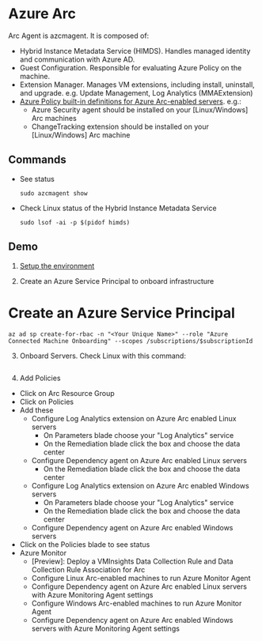 # Azure Arc

Arc Agent is azcmagent.  It is composed of:
-  Hybrid Instance Metadata Service (HIMDS).  Handles managed identity and communication with Azure AD.
-  Guest Configuration. Responsible for evaluating Azure Policy on the machine.
-  Extension Manager. Manages VM extensions, including install, uninstall, and upgrade.  e.g. Update Management, Log Analytics (MMAExtension)
-  [Azure Policy built-in definitions for Azure Arc-enabled servers](https://learn.microsoft.com/en-us/azure/azure-arc/servers/policy-reference).  e.g.:
   - Azure Security agent should be installed on your [Linux/Windows] Arc machines
   - ChangeTracking extension should be installed on your [Linux/Windows] Arc machine

## Commands

- See status
  ```
  sudo azcmagent show
  ```
- Check Linux status of the Hybrid Instance Metadata Service
  ```
  sudo lsof -ai -p $(pidof himds)
  ```
  
## Demo

1. [Setup the environment](https://github.com/terrymandin/QuickReference/tree/master/Arc/Environment)

2. Create an Azure Service Principal to onboard infrastructure

# Create an Azure Service Principal

```
az ad sp create-for-rbac -n "<Your Unique Name>" --role "Azure Connected Machine Onboarding" --scopes /subscriptions/$subscriptionId
```

3. Onboard Servers.  Check Linux with this command:

```

```

4. Add Policies

- Click on Arc Resource Group
- Click on Policies
- Add these
  - Configure Log Analytics extension on Azure Arc enabled Linux servers
    - On Parameters blade choose your "Log Analytics" service
    - On the Remediation blade click the box and choose the data center
  - Configure Dependency agent on Azure Arc enabled Linux servers
    - On the Remediation blade click the box and choose the data center
  - Configure Log Analytics extension on Azure Arc enabled Windows servers
    - On Parameters blade choose your "Log Analytics" service
    - On the Remediation blade click the box and choose the data center
  - Configure Dependency agent on Azure Arc enabled Windows servers
 - Click on the Policies blade to see status
 - Azure Monitor
   - [Preview]: Deploy a VMInsights Data Collection Rule and Data Collection Rule Association for Arc
   - Configure Linux Arc-enabled machines to run Azure Monitor Agent
   - Configure Dependency agent on Azure Arc enabled Linux servers with Azure Monitoring Agent settings
   - Configure Windows Arc-enabled machines to run Azure Monitor Agent
   - Configure Dependency agent on Azure Arc enabled Windows servers with Azure Monitoring Agent settings

